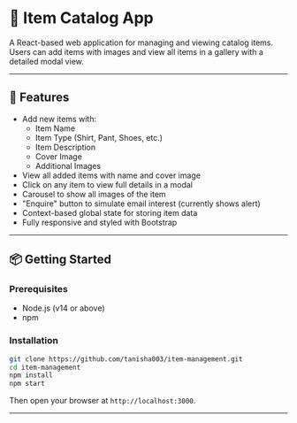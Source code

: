 # 🛒 Item Catalog App

A React-based web application for managing and viewing catalog items. Users can add items with images and view all items in a gallery with a detailed modal view.

---

## 🚀 Features

- Add new items with:
  - Item Name
  - Item Type (Shirt, Pant, Shoes, etc.)
  - Item Description
  - Cover Image
  - Additional Images
- View all added items with name and cover image
- Click on any item to view full details in a modal
- Carousel to show all images of the item
- "Enquire" button to simulate email interest (currently shows alert)
- Context-based global state for storing item data
- Fully responsive and styled with Bootstrap

---

## 📦 Getting Started

### Prerequisites

- Node.js (v14 or above)
- npm

### Installation

```bash
git clone https://github.com/tanisha003/item-management.git
cd item-management
npm install
npm start
```

Then open your browser at `http://localhost:3000`.

---

